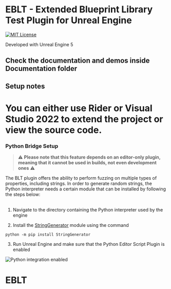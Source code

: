 # EBLT - Extended Blueprint Library Test Plugin for Unreal Engine 

[![MIT License](https://img.shields.io/github/license/bUsernameIsUnavailable/BLT?style=for-the-badge)](https://github.com/bUsernameIsUnavailable/BLT/blob/master/LICENSE.md)

Developed with Unreal Engine 5

## Check the documentation and demos inside Documentation folder 


## Setup notes
# You can either use Rider or Visual Studio 2022 to extend the project or view the source code.

### Python Bridge Setup

> ⚠️
> **Please note that this feature depends on an editor-only plugin, meaning that it cannot be used in builds, not even development ones**
> ⚠️


The BLT plugin offers the ability to perform fuzzing on multiple types of properties, including strings. In order to generate random strings, the Python interpreter needs a certain module that can be installed by following the steps below:
<br /><br />

1. Navigate to the directory containing the Python interpreter used by the engine


2. Install the [StringGenerator](https://pypi.org/project/StringGenerator/) module using the command

```shell
python -m pip install StringGenerator
```


3. Run Unreal Engine and make sure that the Python Editor Script Plugin is enabled

![Python integration enabled](https://docs.unrealengine.com/4.27/Images/ProductionPipelines/ScriptingAndAutomation/Python/install-python-plugin.webp)
# EBLT
